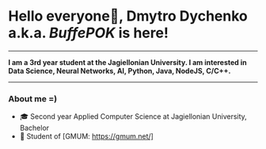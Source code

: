# Hello everyone👋, **Dmytro Dychenko a.k.a. _BuffePOK_ is here!**

---------------------------------------------------

**I am a 3rd year student at the Jagiellonian University. I am interested in Data Science, Neural Networks, AI, Python, Java, NodeJS, C/C++.**

---------------------------------------------------

### About me =)
- 🎓 Second year Applied Computer Science at Jagiellonian University, Bachelor
- 🤖 Student of [GMUM: https://gmum.net/]


<!--
**BuffePOK/BuffePOK** is a ✨ _special_ ✨ repository because its `README.md` (this file) appears on your GitHub profile.

Here are some ideas to get you started:

- 🔭 I’m currently working on ...
- 🌱 I’m currently learning ...
- 👯 I’m looking to collaborate on ...
- 🤔 I’m looking for help with ...
- 💬 Ask me about ...
- 📫 How to reach me: ...
- 😄 Pronouns: ...
- ⚡ Fun fact: ...
-->
